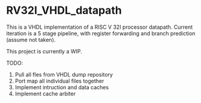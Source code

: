 # RV32I_VHDL_datapath
This is a VHDL implementation of a RISC V 32I processor datapath. 
Current iteration is a 5 stage pipeline, with register forwarding and branch prediction (assume not taken).


This project is currently a WIP.

TODO:
1. Pull all fles from VHDL dump repository
2. Port map all individual files together
3. Implement intruction and data caches
4. Implement cache arbiter
